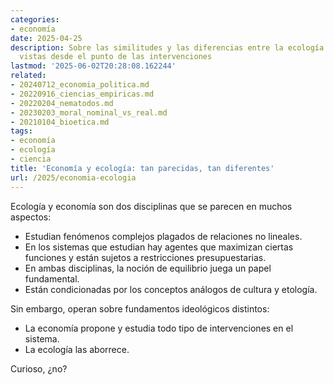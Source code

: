 ```yaml
---
categories:
- economía
date: 2025-04-25
description: Sobre las similitudes y las diferencias entre la ecología y la economía,
  vistas desde el punto de las intervenciones
lastmod: '2025-06-02T20:28:08.162244'
related:
- 20240712_economia_politica.md
- 20220916_ciencias_empiricas.md
- 20220204_nematodos.md
- 20230203_moral_nominal_vs_real.md
- 20210104_bioetica.md
tags:
- economía
- ecología
- ciencia
title: 'Economía y ecología: tan parecidas, tan diferentes'
url: /2025/economia-ecologia
---
```


Ecología y economía son dos disciplinas que se parecen en muchos aspectos:
- Estudian fenómenos complejos plagados de relaciones no lineales.
- En los sistemas que estudian hay agentes que maximizan ciertas funciones y están sujetos a restricciones presupuestarias.
- En ambas disciplinas, la noción de equilibrio juega un papel fundamental.
- Están condicionadas por los conceptos análogos de cultura y etología.

Sin embargo, operan sobre fundamentos ideológicos distintos:
- La economía propone y estudia todo tipo de intervenciones en el sistema.
- La ecología las aborrece.

Curioso, ¿no?